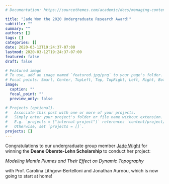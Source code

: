 ```yaml
---
# Documentation: https://sourcethemes.com/academic/docs/managing-content/

title: "Jade Won the 2020 Undergraduate Research Award!"
subtitle: ""
summary: ""
authors: []
tags: []
categories: []
date: 2020-03-12T19:24:37-07:00
lastmod: 2020-03-12T19:24:37-07:00
featured: false
draft: false

# Featured image
# To use, add an image named `featured.jpg/png` to your page's folder.
# Focal points: Smart, Center, TopLeft, Top, TopRight, Left, Right, BottomLeft, Bottom, BottomRight.
image:
  caption: ""
  focal_point: ""
  preview_only: false

# Projects (optional).
#   Associate this post with one or more of your projects.
#   Simply enter your project's folder or file name without extension.
#   E.g. `projects = ["internal-project"]` references `content/project/deep-learning/index.md`.
#   Otherwise, set `projects = []`.
projects: []
---
```


Congratulations to our undergraduate group member [Jade Wight](/kgb/author/jade-wight/) for winning the **Deane Oberste-Lehn Scholarship** to conduct her project:

*Modeling Mantle Plumes and Their Effect on Dynamic Topography*

 with Prof. Carolina Lithgow-Bertelloni and Jonathan Aurnou, which is now going to start at home!